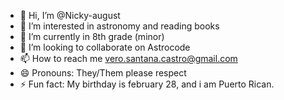 - 👋 Hi, I’m @Nicky-august
- 👀 I’m interested in astronomy and reading books
- 🌱 I’m currently in 8th grade (minor)
- 💞️ I’m looking to collaborate on Astrocode
- 📫 How to reach me vero.santana.castro@gmail.com
- 😄 Pronouns: They/Them please respect
- ⚡ Fun fact: My birthday is february 28, and i am Puerto Rican.
